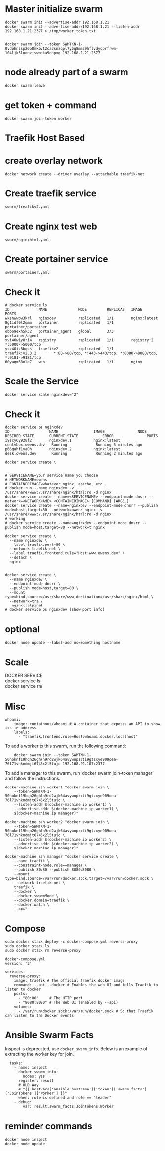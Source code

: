# Master initialize swarm
```
docker swarm init --advertise-addr 192.168.1.21
docker swarm init --advertise-addr=192.168.1.21 --listen-addr 192.168.1.21:2377 > /tmp/worker_token.txt


docker swarm join --token SWMTKN-1-0vdphnzsp26o8mkbvt2ca3snzqpl7y5q8mms9hflvdycprfrwm-104ljk5loonziswobka9ohpxq 192.168.1.21:2377

```  
# node already part of a swarm  
```
docker swarm leave
```  
# get token + command  
```
docker swarm join-token worker
```  
#
# Traefik Host Based 

# create overlay network  
```
docker network create --driver overlay --attachable traefik-net
```  
#
# Create traefik service
```
swarm/treafikv2.yaml
```  
#
# Create nginx test web
```
swarm/nginxhtml.yaml
```  
#
# Create portainer service
```
swarm/portainer.yaml
```  

#
# Check it
```
# docker service ls
ID             NAME              MODE         REPLICAS   IMAGE                 PORTS
wksnwwpw3krl   nginxdev          replicated   1/1        nginx:latest          
8g1idf0l2qmm   portainer         replicated   1/1        portainer/portainer   
obbo9exh5k32   portainer_agent   global       3/3        portainer/agent       
xvi40w1y8ri4   registry          replicated   1/1        registry:2            *:5000->5000/tcp
ysz40iz8bqss   traefikv2         replicated   1/1        traefik:v2.3.2        *:80->80/tcp, *:443->443/tcp, *:8080->8080/tcp, *:9181->9181/tcp
60yaqm38ole7   web               replicated   1/1        nginx                 

```

#
# Scale the Service
```
docker service scale nginxdev="2"
```

#
# Check it
```
docker service ps nginxdev
ID                  NAME                IMAGE               NODE                 DESIRED STATE       CURRENT STATE           ERROR               PORTS
i9scy6y928f2        nginxdev.1          nginx:latest        centvbox.owens.dev   Running             Running 5 minutes ago                       
p66qahf1ya0h        nginxdev.2          nginx:latest        desk.owens.dev       Running             Running 2 minutes ago                       
```
```
docker service create \


# SERVICENAME=your service name you choose
# NETWORKNAME=owens
# CONTAINERIMAGE=whatever nginx, apache, etc.
# docker run --name nginxdev -v /usr/share/www:/usr/share/nginx/html:ro -d nginx
docker service create --name=<SERVICENAME> --endpoint-mode dnsrr --network=<NETWORKNAME> <CONTAINERIMAGE> [COMMAND] [ARGS…]
docker service create --name=nginxdev --endpoint-mode dnsrr --publish mode=host,target=80 --network=owens nginx -v /usr/share/www:/usr/share/nginx/html:ro -d nginx
# working
# docker service create --name=nginxdev --endpoint-mode dnsrr --publish mode=host,target=80 --network=t nginx

docker service create \
  --name nginxdev \
  --label traefik.port=80 \
  --network traefik-net \
  --label traefik.frontend.rule="Host:www.owens.dev" \
  --detach \
  nginx


docker service create \
  --name nginxdev \
  --endpoint-mode dnsrr \
  --publish mode=host,target=80 \
  --mount type=bind,source=/usr/share/www,destination=/usr/share/nginx/html \
  --network=tra \
   nginx(:alpine)
# docker service ps nginxdev (show port info)
```

# optional
```
docker node update --label-add os=something hostname
```


# Scale
DOCKER SERVICE  
docker service ls  
docker service rm <servicename>  



# Misc 
```
whoami:
    image: containous/whoami # A container that exposes an API to show its IP address
    labels:
      - "traefik.frontend.rule=Host:whoami.docker.localhost"
```

To add a worker to this swarm, run the following command:  
```
    docker swarm join --token SWMTKN-1-50hoknf19hqn26gh7n9rd2wjk64avywnpzcti9gtzxye909oea-76l71vhkndmjt6746x2l5tujc 192.168.99.107:2377
```

To add a manager to this swarm, run 'docker swarm join-token manager' and follow the instructions.  

```
docker-machine ssh worker1 "docker swarm join \
    --token=SWMTKN-1-50hoknf19hqn26gh7n9rd2wjk64avywnpzcti9gtzxye909oea-76l71vhkndmjt6746x2l5tujc \
    --listen-addr $(docker-machine ip worker1) \
    --advertise-addr $(docker-machine ip worker1) \
    $(docker-machine ip manager)"

docker-machine ssh worker2 "docker swarm join \
    --token=SWMTKN-1-50hoknf19hqn26gh7n9rd2wjk64avywnpzcti9gtzxye909oea-76l71vhkndmjt6746x2l5tujc \
    --listen-addr $(docker-machine ip worker2) \
    --advertise-addr $(docker-machine ip worker2) \
    $(docker-machine ip manager)"

docker-machine ssh manager "docker service create \
    --name traefik \
    --constraint=node.role==manager \
    --publish 80:80 --publish 8080:8080 \
    --mount type=bind,source=/var/run/docker.sock,target=/var/run/docker.sock \
    --network traefik-net \
    traefik \
    --docker \
    --docker.swarmMode \
    --docker.domain=traefik \
    --docker.watch \
    --api"
```
# Compose
```
sudo docker stack deploy -c docker-compose.yml reverse-proxy
sudo docker stack ls
sudo docker stack rm reverse-proxy
```
```
docker-compose.yml 
version: '3'

services:
  reverse-proxy:
    image: traefik # The official Traefik docker image
    command: --api --docker # Enables the web UI and tells Traefik to listen to docker
    ports:
      - "80:80"     # The HTTP port
      - "8080:8080" # The Web UI (enabled by --api)
    volumes:
      - /var/run/docker.sock:/var/run/docker.sock # So that Traefik can listen to the Docker events

```
# Ansible Swarm Facts
Inspect is deprecated, use `docker_swarm_info`.  Below is an example of extracting the worker key for join.  


```
  tasks:
    - name: inspect
      docker_swarm_info:
        nodes: yes
      register: result
      # OLD Way
      # "{{ hostvars['ansible_hostname']['token']['swarm_facts']['JoinTokens']['Worker'] }}"
      when: role is defined and role == "leader"
    - debug:
        var: result.swarm_facts.JoinTokens.Worker
```

# reminder commands
```
docker node inspect  
docker node update
```




